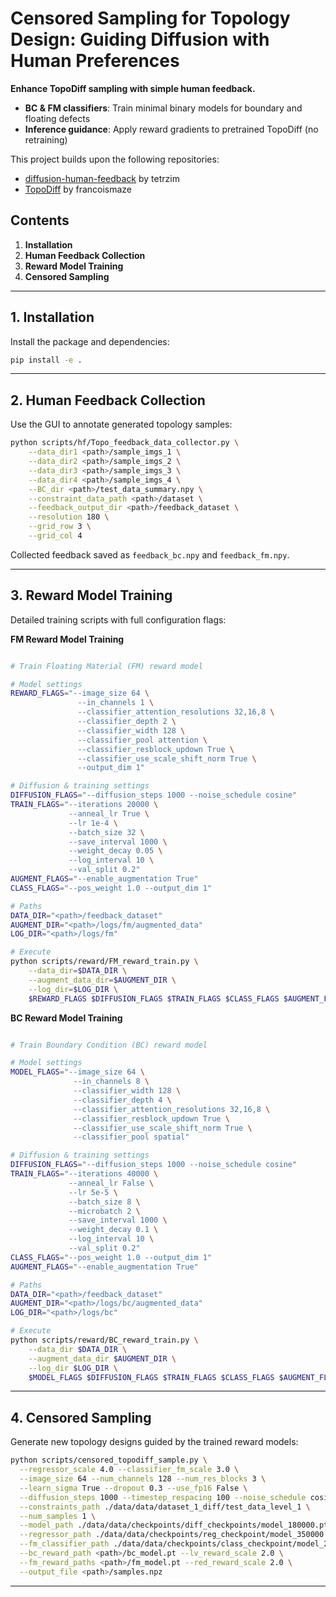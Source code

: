 # Censored Sampling for Topology Design: Guiding Diffusion with Human Preferences

**Enhance TopoDiff sampling with simple human feedback.**

* **BC & FM classifiers**: Train minimal binary models for boundary and floating defects
* **Inference guidance**: Apply reward gradients to pretrained TopoDiff (no retraining)

This project builds upon the following repositories:

* [diffusion-human-feedback](https://github.com/tetrzim/diffusion-human-feedback) by tetrzim
* [TopoDiff](https://github.com/francoismaze/topodiff) by francoismaze

## Contents

1. **Installation**
2. **Human Feedback Collection**
3. **Reward Model Training**
4. **Censored Sampling**
---
## 1. Installation

Install the package and dependencies:
```bash
pip install -e .
```
---
## 2. Human Feedback Collection

Use the GUI to annotate generated topology samples:

```bash
python scripts/hf/Topo_feedback_data_collector.py \
    --data_dir1 <path>/sample_imgs_1 \
    --data_dir2 <path>/sample_imgs_2 \
    --data_dir3 <path>/sample_imgs_3 \
    --data_dir4 <path>/sample_imgs_4 \
    --BC_dir <path>/test_data_summary.npy \
    --constraint_data_path <path>/dataset \
    --feedback_output_dir <path>/feedback_dataset \
    --resolution 180 \
    --grid_row 3 \
    --grid_col 4
```

Collected feedback saved as `feedback_bc.npy` and `feedback_fm.npy`.

---

## 3. Reward Model Training

Detailed training scripts with full configuration flags:

**FM Reward Model Training**

```bash

# Train Floating Material (FM) reward model

# Model settings
REWARD_FLAGS="--image_size 64 \
               --in_channels 1 \
               --classifier_attention_resolutions 32,16,8 \
               --classifier_depth 2 \
               --classifier_width 128 \
               --classifier_pool attention \
               --classifier_resblock_updown True \
               --classifier_use_scale_shift_norm True \
               --output_dim 1"

# Diffusion & training settings
DIFFUSION_FLAGS="--diffusion_steps 1000 --noise_schedule cosine"
TRAIN_FLAGS="--iterations 20000 \
             --anneal_lr True \
             --lr 1e-4 \
             --batch_size 32 \
             --save_interval 1000 \
             --weight_decay 0.05 \
             --log_interval 10 \
             --val_split 0.2"
AUGMENT_FLAGS="--enable_augmentation True"
CLASS_FLAGS="--pos_weight 1.0 --output_dim 1"

# Paths
DATA_DIR="<path>/feedback_dataset"
AUGMENT_DIR="<path>/logs/fm/augmented_data"
LOG_DIR="<path>/logs/fm"

# Execute
python scripts/reward/FM_reward_train.py \
    --data_dir=$DATA_DIR \
    --augment_data_dir=$AUGMENT_DIR \
    --log_dir=$LOG_DIR \
    $REWARD_FLAGS $DIFFUSION_FLAGS $TRAIN_FLAGS $CLASS_FLAGS $AUGMENT_FLAGS
```

**BC Reward Model Training**

```bash

# Train Boundary Condition (BC) reward model

# Model settings
MODEL_FLAGS="--image_size 64 \
              --in_channels 8 \
              --classifier_width 128 \
              --classifier_depth 4 \
              --classifier_attention_resolutions 32,16,8 \
              --classifier_resblock_updown True \
              --classifier_use_scale_shift_norm True \
              --classifier_pool spatial"

# Diffusion & training settings
DIFFUSION_FLAGS="--diffusion_steps 1000 --noise_schedule cosine"
TRAIN_FLAGS="--iterations 40000 \
             --anneal_lr False \
             --lr 5e-5 \
             --batch_size 8 \
             --microbatch 2 \
             --save_interval 1000 \
             --weight_decay 0.1 \
             --log_interval 10 \
             --val_split 0.2"
CLASS_FLAGS="--pos_weight 1.0 --output_dim 1"
AUGMENT_FLAGS="--enable_augmentation True"

# Paths
DATA_DIR="<path>/feedback_dataset"
AUGMENT_DIR="<path>/logs/bc/augmented_data"
LOG_DIR="<path>/logs/bc"

# Execute
python scripts/reward/BC_reward_train.py \
    --data_dir $DATA_DIR \
    --augment_data_dir $AUGMENT_DIR \
    --log_dir $LOG_DIR \
    $MODEL_FLAGS $DIFFUSION_FLAGS $TRAIN_FLAGS $CLASS_FLAGS $AUGMENT_FLAGS
```
---

## 4. Censored Sampling

Generate new topology designs guided by the trained reward models:

```bash
python scripts/censored_topodiff_sample.py \
  --regressor_scale 4.0 --classifier_fm_scale 3.0 \
  --image_size 64 --num_channels 128 --num_res_blocks 3 \
  --learn_sigma True --dropout 0.3 --use_fp16 False \
  --diffusion_steps 1000 --timestep_respacing 100 --noise_schedule cosine \
  --constraints_path ./data/data/dataset_1_diff/test_data_level_1 \
  --num_samples 1 \
  --model_path ./data/data/checkpoints/diff_checkpoints/model_180000.pt \
  --regressor_path ./data/data/checkpoints/reg_checkpoint/model_350000.pt \
  --fm_classifier_path ./data/data/checkpoints/class_checkpoint/model_299999.pt \
  --bc_reward_path <path>/bc_model.pt --lv_reward_scale 2.0 \
  --fm_reward_paths <path>/fm_model.pt --red_reward_scale 2.0 \
  --output_file <path>/samples.npz
```

---
